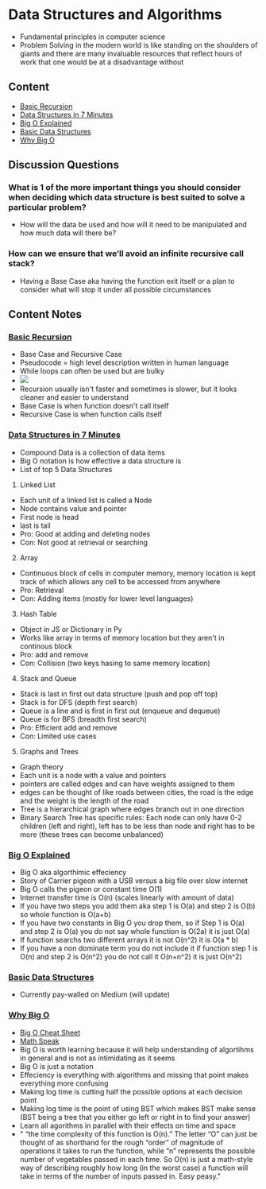 # Data Structures and Algorithms
- Fundamental principles in computer science
- Problem Solving in the modern world is like standing on the shoulders of giants and there are many invaluable resources that reflect hours of work that one would be at a disadvantage without

## Content
- [Basic Recursion](https://www.youtube.com/watch?v=vPEJSJMg4jY)
- [Data Structures in 7 Minutes](https://www.youtube.com/watch?v=sVxBVvlnJsM)
- [Big O Explained](https://www.youtube.com/watch?v=v4cd1O4zkGw)
- [Basic Data Structures](https://towardsdatascience.com/8-common-data-structures-every-programmer-must-know-171acf6a1a42)
- [Why Big O](https://triplebyte.com/blog/why-you-should-learn-big-o-and-stop-hacking-your-way-through-algorithms)

## Discussion Questions
### What is 1 of the more important things you should consider when deciding which data structure is best suited to solve a particular problem?
- How will the data be used and how will it need to be manipulated and how much data will there be? 

### How can we ensure that we’ll avoid an infinite recursive call stack?
- Having a Base Case aka having the function exit itself or a plan to consider what will stop it under all possible circumstances

## Content Notes

### [Basic Recursion](https://www.youtube.com/watch?v=vPEJSJMg4jY)
- Base Case and Recursive Case
- Pseudocode = high level description written in human language 
- While loops can often be used but are bulky
- <img src="https://i.imgur.com/OTgLIlB.png"/>
- Recursion usually isn't faster and sometimes is slower, but it looks cleaner and easier to understand
- Base Case is when function doesn't call itself
- Recursive Case is when function calls itself

### [Data Structures in 7 Minutes](https://www.youtube.com/watch?v=sVxBVvlnJsM)
- Compound Data is a collection of data items
- Big O notation is how effective a data structure is
- List of top 5 Data Structures
1. Linked List 
 - Each unit of a linked list is called a Node
 - Node contains value and pointer
 - First node is head
 - last is tail
 - Pro: Good at adding and deleting nodes
 - Con: Not good at retrieval or searching
2. Array
 - Continuous block of cells in computer memory, memory location is kept track of which allows any cell to be accessed from anywhere
 - Pro: Retrieval 
 - Con: Adding items (mostly for lower level languages)
3. Hash Table
 - Object in JS or Dictionary in Py
 - Works like array in terms of memory location but they aren't in continous block 
 - Pro: add and remove
 - Con: Collision (two keys hasing to same memory location)
4. Stack and Queue
 - Stack is last in first out data structure (push and pop off top)
 - Stack is for DFS (depth first search)
 - Queue is a line and is first in first out (enqueue and dequeue)
 - Queue is for BFS (breadth first search)
 - Pro: Efficient add and remove
 - Con: Limited use cases
5. Graphs and Trees
 - Graph theory
 - Each unit is a node with a value and pointers
 - pointers are called edges and can have weights assigned to them
 - edges can be thought of like roads between cities, the road is the edge and the weight is the length of the road
 - Tree is a hierarchical graph where edges branch out in one direction
 - Binary Search Tree has specific rules: Each node can only have 0-2 children (left and right), left has to be less than node and right has to be more (these trees can become unbalanced)
 
### [Big O Explained](https://www.youtube.com/watch?v=v4cd1O4zkGw)
- Big O aka algorthimic effeciency 
- Story of Carrier pigeon with a USB versus a big file over slow internet 
- Big O calls the pigeon or constant time O(1)
- Internet transfer time is O(n) (scales linearly with amount of data)
- If you have two steps you add them aka step 1 is O(a) and step 2 is O(b) so whole function is O(a+b)
- If you have two constants in Big O you drop them, so if Step 1 is O(a) and step 2 is O(a) you do not say whole function is O(2a) it is just O(a)
- If function searchs two different arrays it is not O(n^2) it is O(a * b)
- If you have a non dominate term you do not include it if function step 1 is O(n) and step 2 is O(n^2) you do not call it O(n+n^2) it is just O(n^2)
### [Basic Data Structures](https://towardsdatascience.com/8-common-data-structures-every-programmer-must-know-171acf6a1a42)
- Currently pay-walled on Medium (will update)
### [Why Big O](https://triplebyte.com/blog/why-you-should-learn-big-o-and-stop-hacking-your-way-through-algorithms)
- [Big O Cheat Sheet](https://www.bigocheatsheet.com/)
- [Math Speak](https://triplebyte.com/blog/confused-by-algorithms-introducing-math-speak-the-secret-language-nobody-told-you-about)
- Big O is worth learning because it will help understanding of algortihms in general and is not as intimidating as it seems
- Big O is just a notation 
- Effeciency is everything with algorithms and missing that point makes everything more confusing
- Making log time is cutting half the possible options at each decision point
- Making log time is the point of using BST which makes BST make sense (BST being a tree that you either go left or right in to find your answer)
- Learn all agorithms in parallel with their effects on time and space 
- " “the time complexity of this function is O(n).” The letter “O” can just be thought of as shorthand for the rough “order” of magnitude of operations it takes to run the function, while “n” represents the possible number of vegetables passed in each time. So O(n) is just a math-style way of describing roughly how long (in the worst case) a function will take in terms of the number of inputs passed in. Easy peasy."


